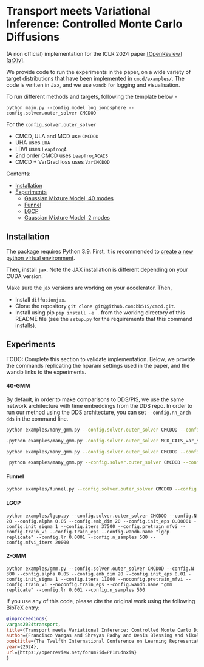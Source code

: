 # Transport meets Variational Inference: Controlled Monte Carlo Diffusions

(A non official) implementation for the ICLR 2024 paper [[OpenReview]](https://openreview.net/forum?id=PP1rudnxiW) [[arXiv]](https://arxiv.org/abs/2307.01050).

We provide code to run the experiments in the paper, on a wide variety of target distributions that have been implemented in `cmcd/examples/`. The code is written in Jax, and we use `wandb` for logging and visualisation.

To run different methods and targets, following the template below - 

```python main.py --config.model log_ionosphere --config.solver.outer_solver CMCDOD```

For the `config.solver.outer_solver`
- CMCD, ULA and MCD use `CMCDOD`
- UHA uses `UHA`
- LDVI uses `LeapfrogA`
- 2nd order CMCD uses `LeapfrogACAIS`
- CMCD + VarGrad loss uses `VarCMCDOD`

Contents:
- [Installation](#installation)
- [Experiments](#experiments)
    - [Gaussian Mixture Model, 40 modes](#40-gmm)
    - [Funnel](#funnel)
    - [LGCP](#lgcp)
    - [Gaussian Mixture Model, 2 modes](#2-gmm)

## Installation
The package requires Python 3.9. First, it is recommended to [create a new python virtual environment](https://conda.io/projects/conda/en/latest/user-guide/tasks/manage-environments.html#creating-an-environment-with-commands).

Then, install `jax`. Note the JAX installation is different depending on your CUDA version.

Make sure the jax versions are working on your accelerator. Then,
- Install `diffusionjax`.
- Clone the repository `git clone git@github.com:bb515/cmcd.git`.
- Install using pip `pip install -e .` from the working directory of this README file (see the `setup.py` for the requirements that this command installs).

## Experiments

TODO: Complete this section to validate implementation. Below, we provide the commands replicating the hparam settings used in the paper, and the wandb links to the experiments.

#### 40-GMM

By default, in order to make comparisons to DDS/PIS, we use the same network architecture with time embeddings from the DDS repo. In order to run our method using the DDS architecture, you can set `--config.nn_arch dds` in the command line.

```bash
python examples/many_gmm.py --config.solver.outer_solver CMCDOD --config.N 2000 --config.nbridges 256 --noconfig.pretrain_mfvi --config.init_sigma 60 --config.grad_clipping --config.init_eps 1 --config.eps_schedule cos_sq --config.lr 0.001 --noconfig.train_eps --noconfig.train_vi --config.wandb.name "kl 40gmm pis net eps=1, cos_sq" --config.nn_arch dds
```

```bash
-python examples/many_gmm.py -config.solver.outer_solver MCD_CAIS_var_sn --config.N 2000 --config.nbridges 256 --noconfig.pretrain_mfvi --config.init_sigma 15 --config.grad_clipping --config.init_eps 0.65 --config.emb_dim 130 --config.lr 0.005 --noconfig.train_eps --noconfig.train_vi --config.wandb.name "logvar 40gmm"
```

```bash
python examples/many_gmm.py --config.solver.outer_solver CMCDOD --config.N 2000 --config.nbridges 256 --noconfig.pretrain_mfvi --config.init_sigma 15 --config.grad_clipping --config.init_eps 0.1 --config.emb_dim 130 --config.lr 0.005 --noconfig.train_eps --noconfig.train_vi --config.wandb.name "kl 40gmm"
```

```bash
 python examples/many_gmm.py --config.solver.outer_solver CMCDOD --config.N 2000 --config.nbridges 256 --noconfig.pretrain_mfvi --config.init_sigma 60 --config.grad_clipping --config.init_eps 1 --config.eps_schedule cos_sq --config.lr 0.001 --noconfig.train_eps --noconfig.train_vi --config.wandb.name "kl 40gmm pis net eps=1, cos_sq" --config.nn_arch dds
```

#### Funnel

```bash
python examples/funnel.py --config.solver.outer_solver CMCDOD --config.N 300 --config.alpha 0.05 --config.emb_dim 48 --config.init_eps 0.1 -config.init_sigma 1 --config.iters 11000 --noconfig.pretrain_mfvi --config.train_vi --noconfig.train_eps --config.wandb.name "funnel replicate w/ cos_sq" --config.lr 0.01 --config.n_samples 2000 --config.eps_schedule cos_sq
```

#### LGCP

```
python examples/lgcp.py --config.solver.outer_solver CMCDOD --config.N 20 --config.alpha 0.05 --config.emb_dim 20 --config.init_eps 0.00001 -config.init_sigma 1 --config.iters 37500 --config.pretrain_mfvi --config.train_vi --config.train_eps --config.wandb.name "lgcp replicate" --config.lr 0.0001 --config.n_samples 500 --config.mfvi_iters 20000
```

#### 2-GMM

```
python examples/gmm.py --config.solver.outer_solver CMCDOD --config.N 300 --config.alpha 0.05 --config.emb_dim 20 --config.init_eps 0.01 -config.init_sigma 1 --config.iters 11000 --noconfig.pretrain_mfvi --config.train_vi --noconfig.train_eps --config.wandb.name "gmm replicate" --config.lr 0.001 --config.n_samples 500
```

If you use any of this code, please cite the original work using the following BibTeX entry:

```bibtex
@inproceedings{
vargas2024transport,
title={Transport meets Variational Inference: Controlled Monte Carlo Diffusions},
author={Francisco Vargas and Shreyas Padhy and Denis Blessing and Nikolas N{\"u}sken},
booktitle={The Twelfth International Conference on Learning Representations},
year={2024},
url={https://openreview.net/forum?id=PP1rudnxiW}
}
```
